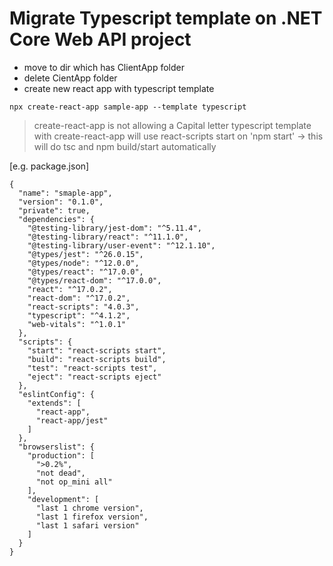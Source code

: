 # Migrate Typescript template on .NET Core Web API project

- move to dir which has ClientApp folder
- delete CientApp folder
- create new react app with typescript template
```
npx create-react-app sample-app --template typescript
```
> create-react-app is not allowing a Capital letter
> typescript template with create-react-app will use react-scripts start on 'npm start' -> this will do tsc and npm build/start automatically

[e.g. package.json]
```
{
  "name": "smaple-app",
  "version": "0.1.0",
  "private": true,
  "dependencies": {
    "@testing-library/jest-dom": "^5.11.4",
    "@testing-library/react": "^11.1.0",
    "@testing-library/user-event": "^12.1.10",
    "@types/jest": "^26.0.15",
    "@types/node": "^12.0.0",
    "@types/react": "^17.0.0",
    "@types/react-dom": "^17.0.0",
    "react": "^17.0.2",
    "react-dom": "^17.0.2",
    "react-scripts": "4.0.3",
    "typescript": "^4.1.2",
    "web-vitals": "^1.0.1"
  },
  "scripts": {
    "start": "react-scripts start",
    "build": "react-scripts build",
    "test": "react-scripts test",
    "eject": "react-scripts eject"
  },
  "eslintConfig": {
    "extends": [
      "react-app",
      "react-app/jest"
    ]
  },
  "browserslist": {
    "production": [
      ">0.2%",
      "not dead",
      "not op_mini all"
    ],
    "development": [
      "last 1 chrome version",
      "last 1 firefox version",
      "last 1 safari version"
    ]
  }
}
```
